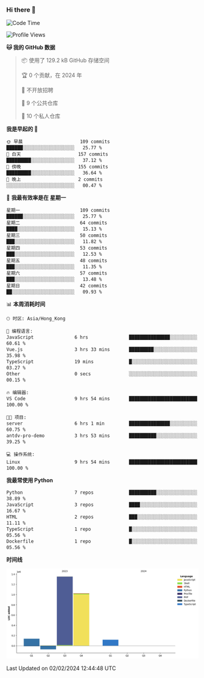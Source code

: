 ### Hi there 👋

<!--
**Mrzqd/Mrzqd** is a ✨ _special_ ✨ repository because its `README.md` (this file) appears on your GitHub profile.

Here are some ideas to get you started:

- 🔭 I’m currently working on ...
- 🌱 I’m currently learning ...
- 👯 I’m looking to collaborate on ...
- 🤔 I’m looking for help with ...
- 💬 Ask me about ...
- 📫 How to reach me: ...
- 😄 Pronouns: ...
- ⚡ Fun fact: ...
-->
<!--START_SECTION:waka-->
![Code Time](http://img.shields.io/badge/Code%20Time-206%20hrs%2039%20mins-blue)

![Profile Views](http://img.shields.io/badge/%E4%B8%AA%E4%BA%BA%E8%B5%84%E6%96%99%E8%A7%82%E7%9C%8B%E6%AC%A1%E6%95%B0-1-blue)

**🐱 我的 GitHub 数据** 

> 📦  使用了 129.2 kB GitHub 存储空间 
 > 
> 🏆 0 个贡献，在 2024 年
 > 
> 🚫 不开放招聘
 > 
> 📜 9 个公共仓库 
 > 
> 🔑 10 个私人仓库 
 > 
**我是早起的 🐤** 

```text
🌞 早晨                     109 commits         ██████░░░░░░░░░░░░░░░░░░░   25.77 % 
🌆 白天                     157 commits         █████████░░░░░░░░░░░░░░░░   37.12 % 
🌃 傍晚                     155 commits         █████████░░░░░░░░░░░░░░░░   36.64 % 
🌙 晚上                     2 commits           ░░░░░░░░░░░░░░░░░░░░░░░░░   00.47 % 
```
📅 **我最有效率是在 星期一** 

```text
星期一                      109 commits         ██████░░░░░░░░░░░░░░░░░░░   25.77 % 
星期二                      64 commits          ████░░░░░░░░░░░░░░░░░░░░░   15.13 % 
星期三                      50 commits          ███░░░░░░░░░░░░░░░░░░░░░░   11.82 % 
星期四                      53 commits          ███░░░░░░░░░░░░░░░░░░░░░░   12.53 % 
星期五                      48 commits          ███░░░░░░░░░░░░░░░░░░░░░░   11.35 % 
星期六                      57 commits          ███░░░░░░░░░░░░░░░░░░░░░░   13.48 % 
星期日                      42 commits          ██░░░░░░░░░░░░░░░░░░░░░░░   09.93 % 
```


📊 **本周消耗时间** 

```text
🕑︎ 时区: Asia/Hong_Kong

💬 编程语言: 
JavaScript               6 hrs               ███████████████░░░░░░░░░░   60.61 % 
Vue.js                   3 hrs 33 mins       █████████░░░░░░░░░░░░░░░░   35.98 % 
TypeScript               19 mins             █░░░░░░░░░░░░░░░░░░░░░░░░   03.27 % 
Other                    0 secs              ░░░░░░░░░░░░░░░░░░░░░░░░░   00.15 % 

🔥 编辑器: 
VS Code                  9 hrs 54 mins       █████████████████████████   100.00 % 

🐱‍💻 项目: 
server                   6 hrs 1 min         ███████████████░░░░░░░░░░   60.75 % 
antdv-pro-demo           3 hrs 53 mins       ██████████░░░░░░░░░░░░░░░   39.25 % 

💻 操作系统: 
Linux                    9 hrs 54 mins       █████████████████████████   100.00 % 
```

**我最常使用 Python** 

```text
Python                   7 repos             ██████████░░░░░░░░░░░░░░░   38.89 % 
JavaScript               3 repos             ████░░░░░░░░░░░░░░░░░░░░░   16.67 % 
HTML                     2 repos             ███░░░░░░░░░░░░░░░░░░░░░░   11.11 % 
TypeScript               1 repo              █░░░░░░░░░░░░░░░░░░░░░░░░   05.56 % 
Dockerfile               1 repo              █░░░░░░░░░░░░░░░░░░░░░░░░   05.56 % 
```



**时间线**

![Lines of Code chart](https://raw.githubusercontent.com/Mrzqd/Mrzqd/main/assets/bar_graph.png)


 Last Updated on 02/02/2024 12:44:48 UTC
<!--END_SECTION:waka-->
